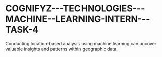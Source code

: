 # COGNIFYZ---TECHNOLOGIES---MACHINE--LEARNING-INTERN---TASK-4
 Conducting location-based analysis using machine learning can uncover valuable insights and patterns within geographic data.
